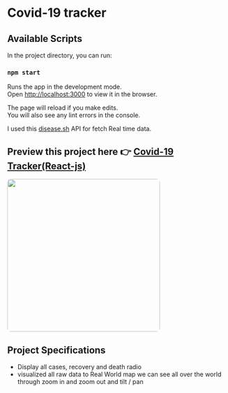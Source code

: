 # Covid-19 tracker

## Available Scripts

In the project directory, you can run:

### `npm start`

Runs the app in the development mode.\
Open [http://localhost:3000](http://localhost:3000) to view it in the browser.

The page will reload if you make edits.\
You will also see any lint errors in the console.

I used this [disease.sh](https://disease.sh/) API for fetch Real time data.

## Preview this project here 👉 [Covid-19 Tracker(React-js)](https://covid-tracker-2021.netlify.app/)

<img src="https://instagram.fmaa5-1.fna.fbcdn.net/v/t51.2885-15/e35/175495319_1987451238061035_1100475335850489018_n.jpg?tp=1&_nc_ht=instagram.fmaa5-1.fna.fbcdn.net&_nc_cat=103&_nc_ohc=0hN0r6oByFgAX9Uczpg&edm=ABJHkxYAAAAA&ccb=7-4&oh=026d049e393fd08c62fee1be13005f5d&oe=60A0D9BC&_nc_sid=fa978c&ig_cache_key=MjU1NDc4MTAzOTY2NTgxMDM4Mg%3D%3D.2-ccb7-4" width= "350px" style="border-radius: 8px;" >

<br>

## Project Specifications

- Display all cases, recovery and death radio
- visualized all raw data to Real World map we can see all over the world through zoom in and zoom out and tilt / pan
